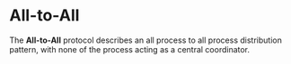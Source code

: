 All-to-All
==========

The **All-to-All** protocol describes an all process to all process
distribution pattern, with none of the process acting as a central
coordinator.
